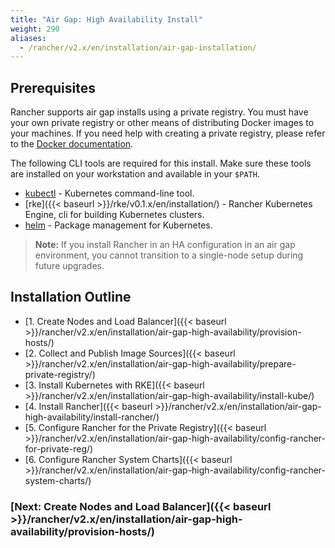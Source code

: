 ```yaml
---
title: "Air Gap: High Availability Install"
weight: 290
aliases:
  - /rancher/v2.x/en/installation/air-gap-installation/
---
```


## Prerequisites

Rancher supports air gap installs using a private registry. You must have your own private registry or other means of distributing Docker images to your machines. If you need help with creating a private registry, please refer to the [Docker documentation](https://docs.docker.com/registry/).

The following CLI tools are required for this install. Make sure these tools are installed on your workstation and available in your `$PATH`.

* [kubectl](https://kubernetes.io/docs/tasks/tools/install-kubectl/#install-kubectl) - Kubernetes command-line tool.
* [rke]({{< baseurl >}}/rke/v0.1.x/en/installation/) - Rancher Kubernetes Engine, cli for building Kubernetes clusters.
* [helm](https://docs.helm.sh/using_helm/#installing-helm) - Package management for Kubernetes.

>**Note:** If you install Rancher in an HA configuration in an air gap environment, you cannot transition to a single-node setup during future upgrades.

## Installation Outline

- [1. Create Nodes and Load Balancer]({{< baseurl >}}/rancher/v2.x/en/installation/air-gap-high-availability/provision-hosts/)
- [2. Collect and Publish Image Sources]({{< baseurl >}}/rancher/v2.x/en/installation/air-gap-high-availability/prepare-private-registry/)
- [3. Install Kubernetes with RKE]({{< baseurl >}}/rancher/v2.x/en/installation/air-gap-high-availability/install-kube/)
- [4. Install Rancher]({{< baseurl >}}/rancher/v2.x/en/installation/air-gap-high-availability/install-rancher/)
- [5. Configure Rancher for the Private Registry]({{< baseurl >}}/rancher/v2.x/en/installation/air-gap-high-availability/config-rancher-for-private-reg/)
- [6. Configure Rancher System Charts]({{< baseurl >}}/rancher/v2.x/en/installation/air-gap-high-availability/config-rancher-system-charts/)

### [Next: Create Nodes and Load Balancer]({{< baseurl >}}/rancher/v2.x/en/installation/air-gap-high-availability/provision-hosts/) 
